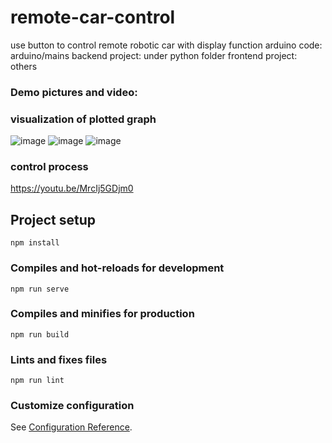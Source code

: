 # remote-car-control
use button to control remote robotic car with display function
arduino code: arduino/mains
backend project: under python folder
frontend project: others

### Demo pictures and video:

### visualization of plotted graph
![image](https://user-images.githubusercontent.com/82748618/189231854-749bf469-aef0-411e-9593-e586dfd75d7d.png)
![image](https://user-images.githubusercontent.com/82748618/189232244-1ba7a03d-53a0-47a2-92cd-4f2aebff4c81.png)
![image](https://user-images.githubusercontent.com/82748618/189232254-fa91eb35-44fe-4fba-990e-f2b14bb864fa.png)


### control process
https://youtu.be/MrcIj5GDjm0


## Project setup
```
npm install
```

### Compiles and hot-reloads for development
```
npm run serve
```

### Compiles and minifies for production
```
npm run build
```

### Lints and fixes files
```
npm run lint
```

### Customize configuration
See [Configuration Reference](https://cli.vuejs.org/config/).
